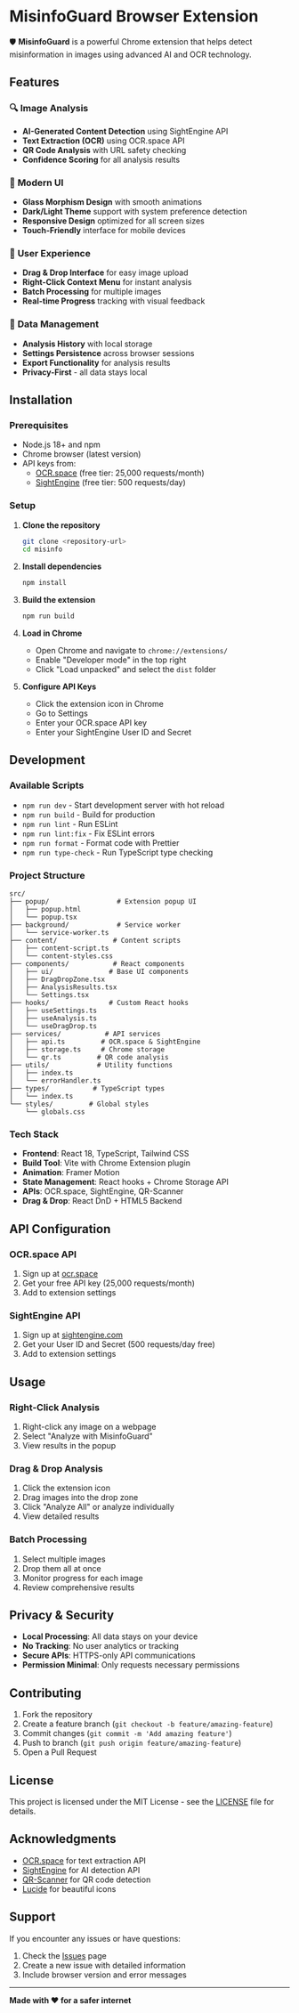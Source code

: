 # MisinfoGuard Browser Extension

🛡️ **MisinfoGuard** is a powerful Chrome extension that helps detect misinformation in images using advanced AI and OCR technology.

## Features

### 🔍 **Image Analysis**
- **AI-Generated Content Detection** using SightEngine API
- **Text Extraction (OCR)** using OCR.space API
- **QR Code Analysis** with URL safety checking
- **Confidence Scoring** for all analysis results

### 🎨 **Modern UI**
- **Glass Morphism Design** with smooth animations
- **Dark/Light Theme** support with system preference detection
- **Responsive Design** optimized for all screen sizes
- **Touch-Friendly** interface for mobile devices

### 🚀 **User Experience**
- **Drag & Drop Interface** for easy image upload
- **Right-Click Context Menu** for instant analysis
- **Batch Processing** for multiple images
- **Real-time Progress** tracking with visual feedback

### 💾 **Data Management**
- **Analysis History** with local storage
- **Settings Persistence** across browser sessions
- **Export Functionality** for analysis results
- **Privacy-First** - all data stays local

## Installation

### Prerequisites
- Node.js 18+ and npm
- Chrome browser (latest version)
- API keys from:
  - [OCR.space](https://ocr.space/ocrapi) (free tier: 25,000 requests/month)
  - [SightEngine](https://sightengine.com) (free tier: 500 requests/day)

### Setup

1. **Clone the repository**
   ```bash
   git clone <repository-url>
   cd misinfo
   ```

2. **Install dependencies**
   ```bash
   npm install
   ```

3. **Build the extension**
   ```bash
   npm run build
   ```

4. **Load in Chrome**
   - Open Chrome and navigate to `chrome://extensions/`
   - Enable "Developer mode" in the top right
   - Click "Load unpacked" and select the `dist` folder

5. **Configure API Keys**
   - Click the extension icon in Chrome
   - Go to Settings
   - Enter your OCR.space API key
   - Enter your SightEngine User ID and Secret

## Development

### Available Scripts

- `npm run dev` - Start development server with hot reload
- `npm run build` - Build for production
- `npm run lint` - Run ESLint
- `npm run lint:fix` - Fix ESLint errors
- `npm run format` - Format code with Prettier
- `npm run type-check` - Run TypeScript type checking

### Project Structure

```
src/
├── popup/                 # Extension popup UI
│   ├── popup.html
│   └── popup.tsx
├── background/            # Service worker
│   └── service-worker.ts
├── content/              # Content scripts
│   ├── content-script.ts
│   └── content-styles.css
├── components/           # React components
│   ├── ui/              # Base UI components
│   ├── DragDropZone.tsx
│   ├── AnalysisResults.tsx
│   └── Settings.tsx
├── hooks/               # Custom React hooks
│   ├── useSettings.ts
│   ├── useAnalysis.ts
│   └── useDragDrop.ts
├── services/           # API services
│   ├── api.ts         # OCR.space & SightEngine
│   ├── storage.ts     # Chrome storage
│   └── qr.ts         # QR code analysis
├── utils/            # Utility functions
│   ├── index.ts
│   └── errorHandler.ts
├── types/           # TypeScript types
│   └── index.ts
└── styles/         # Global styles
    └── globals.css
```

### Tech Stack

- **Frontend**: React 18, TypeScript, Tailwind CSS
- **Build Tool**: Vite with Chrome Extension plugin
- **Animation**: Framer Motion
- **State Management**: React hooks + Chrome Storage API
- **APIs**: OCR.space, SightEngine, QR-Scanner
- **Drag & Drop**: React DnD + HTML5 Backend

## API Configuration

### OCR.space API
1. Sign up at [ocr.space](https://ocr.space/ocrapi)
2. Get your free API key (25,000 requests/month)
3. Add to extension settings

### SightEngine API
1. Sign up at [sightengine.com](https://sightengine.com)
2. Get your User ID and Secret (500 requests/day free)
3. Add to extension settings

## Usage

### Right-Click Analysis
1. Right-click any image on a webpage
2. Select "Analyze with MisinfoGuard"
3. View results in the popup

### Drag & Drop Analysis
1. Click the extension icon
2. Drag images into the drop zone
3. Click "Analyze All" or analyze individually
4. View detailed results

### Batch Processing
1. Select multiple images
2. Drop them all at once
3. Monitor progress for each image
4. Review comprehensive results

## Privacy & Security

- **Local Processing**: All data stays on your device
- **No Tracking**: No user analytics or tracking
- **Secure APIs**: HTTPS-only API communications
- **Permission Minimal**: Only requests necessary permissions

## Contributing

1. Fork the repository
2. Create a feature branch (`git checkout -b feature/amazing-feature`)
3. Commit changes (`git commit -m 'Add amazing feature'`)
4. Push to branch (`git push origin feature/amazing-feature`)
5. Open a Pull Request

## License

This project is licensed under the MIT License - see the [LICENSE](LICENSE) file for details.

## Acknowledgments

- [OCR.space](https://ocr.space) for text extraction API
- [SightEngine](https://sightengine.com) for AI detection API
- [QR-Scanner](https://github.com/nimiq/qr-scanner) for QR code detection
- [Lucide](https://lucide.dev) for beautiful icons

## Support

If you encounter any issues or have questions:

1. Check the [Issues](../../issues) page
2. Create a new issue with detailed information
3. Include browser version and error messages

---

**Made with ❤️ for a safer internet**
